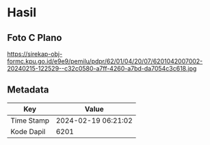# Hasil

## Foto C Plano

https://sirekap-obj-formc.kpu.go.id/e9e9/pemilu/pdpr/62/01/04/20/07/6201042007002-20240215-122529--c32c0580-a7ff-4260-a7bd-da7054c3c618.jpg


## Metadata

| Key        | Value               |
| ---------- | ------------------- |
| Time Stamp | 2024-02-19 06:21:02 |
| Kode Dapil | 6201                |



